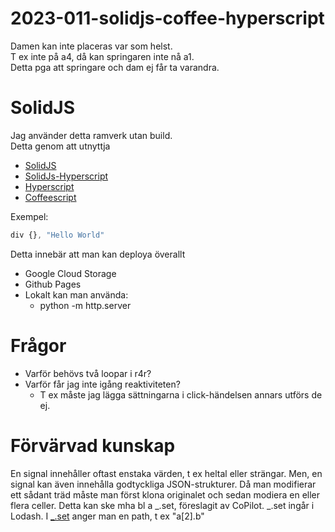 # 2023-011-solidjs-coffee-hyperscript

Damen kan inte placeras var som helst.  
T ex inte på a4, då kan springaren inte nå a1.  
Detta pga att springare och dam ej får ta varandra.  

# SolidJS

Jag använder detta ramverk utan build.  
Detta genom att utnyttja 
* [SolidJS](https://www.solidjs.com) 
* [SolidJs-Hyperscript](https://www.solidjs.com/examples/simpletodoshyperscript)
* [Hyperscript](https://github.com/hyperhype/hyperscript)
* [Coffeescript](https://coffeescript.org)

Exempel:
```js
div {}, "Hello World"
```

Detta innebär att man kan deploya överallt
* Google Cloud Storage
* Github Pages
* Lokalt kan man använda:
	* python -m http.server

# Frågor
* Varför behövs två loopar i r4r?
* Varför får jag inte igång reaktiviteten?
	* T ex måste jag lägga sättningarna i click-händelsen annars utförs de ej.

# Förvärvad kunskap
En signal innehåller oftast enstaka värden, t ex heltal eller strängar.
Men, en signal kan även innehålla godtyckliga JSON-strukturer.
Då man modifierar ett sådant träd måste man först klona originalet och sedan modiera en eller flera celler. Detta kan ske mha bl a _.set, föreslagit av CoPilot. _.set ingår i Lodash.
I [_.set](https://lodash.com/docs/4.17.15#set) anger man en path, t ex "a[2].b"


